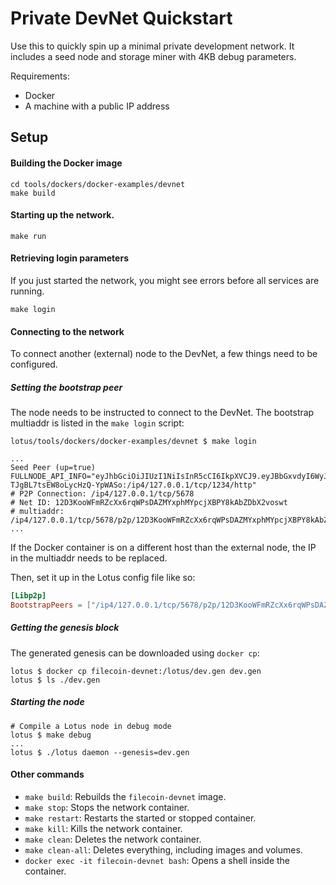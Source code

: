# Private DevNet Quickstart

Use this to quickly spin up a minimal private development network.
It includes a seed node and storage miner with 4KB debug parameters.

Requirements:
 - Docker
 - A machine with a public IP address

## Setup

#### Building the Docker image

```shell script
cd tools/dockers/docker-examples/devnet
make build
```

#### Starting up the network.

```shell script
make run
```

#### Retrieving login parameters

If you just started the network, you might see errors before all services are running.

```shell script
make login
```

#### Connecting to the network

To connect another (external) node to the DevNet,
a few things need to be configured.

##### Setting the bootstrap peer

The node needs to be instructed to connect to the DevNet.
The bootstrap multiaddr is listed in the `make login` script:

```shell script
lotus/tools/dockers/docker-examples/devnet $ make login

...
Seed Peer (up=true)
FULLNODE_API_INFO="eyJhbGciOiJIUzI1NiIsInR5cCI6IkpXVCJ9.eyJBbGxvdyI6WyJyZWFkIiwid3JpdGUiLCJzaWduIiwiYWRtaW4iXX0.BOQBl27LjMFgfgKeB-TJgBL7tsEW8oLycHzQ-YpWASo:/ip4/127.0.0.1/tcp/1234/http"
# P2P Connection: /ip4/127.0.0.1/tcp/5678
# Net ID: 12D3KooWFmRZcXx6rqWPsDAZMYxphMYpcjXBPY8kAbZDbX2voswt
# multiaddr: /ip4/127.0.0.1/tcp/5678/p2p/12D3KooWFmRZcXx6rqWPsDAZMYxphMYpcjXBPY8kAbZDbX2voswt
...
```

If the Docker container is on a different host than the external node,
the IP in the multiaddr needs to be replaced.

Then, set it up in the Lotus config file like so:

```toml
[Libp2p]
BootstrapPeers = ["/ip4/127.0.0.1/tcp/5678/p2p/12D3KooWFmRZcXx6rqWPsDAZMYxphMYpcjXBPY8kAbZDbX2voswt"]
```

##### Getting the genesis block

The generated genesis can be downloaded using `docker cp`:

```shell script
lotus $ docker cp filecoin-devnet:/lotus/dev.gen dev.gen
lotus $ ls ./dev.gen
```

##### Starting the node

```shell script
# Compile a Lotus node in debug mode
lotus $ make debug
...
lotus $ ./lotus daemon --genesis=dev.gen
```

#### Other commands

 - `make build`: Rebuilds the `filecoin-devnet` image.
 - `make stop`: Stops the network container.
 - `make restart`: Restarts the started or stopped container.
 - `make kill`: Kills the network container.
 - `make clean`: Deletes the network container.
 - `make clean-all`: Deletes everything, including images and volumes.
 - `docker exec -it filecoin-devnet bash`: Opens a shell inside the container.
